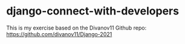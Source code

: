 # django-connect-with-developers
This is my exercise based on the Divanov11 Github repo:  https://github.com/divanov11/Django-2021
